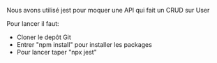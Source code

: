 Nous avons utilisé jest pour moquer une API qui fait un CRUD sur User


Pour lancer il faut:
- Cloner le depôt Git
- Entrer "npm  install" pour installer les packages 
- Pour lancer taper "npx jest"
